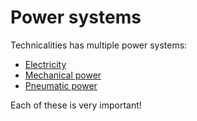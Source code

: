 # Power systems

Technicalities has multiple power systems:
 - [Electricity](electricity.md)
 - [Mechanical power](mechanical.md)
 - [Pneumatic power](pneumatic.md)

Each of these is very important!